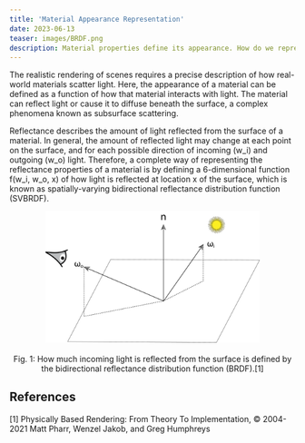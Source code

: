 ```yaml
---
title: 'Material Appearance Representation'
date: 2023-06-13
teaser: images/BRDF.png
description: Material properties define its appearance. How do we represent the appearance of materials?
---
```


The realistic rendering of scenes requires a precise description of how real-world materials scatter light. Here, the appearance of a material can be defined as a function of how that material interacts with light. The material can reflect light or cause it to diffuse beneath the surface, a complex phenomena known as subsurface scattering.

Reflectance describes the amount of light reflected from the surface of a material. In general, the amount of reflected light may change at each point on the surface, and for each possible direction of incoming (w_i) and outgoing (w_o) light. Therefore, a complete way of representing the reflectance properties of a material is by defining a 6-dimensional function f(w_i, w_o, x) of how light is reflected at location x of the surface, which is known as spatially-varying bidirectional reflectance distribution function (SVBRDF).

<p align="center">
  <img src="/images/BRDF.png" width="75%" /><br/>
  <br/>Fig. 1: How much incoming light is reflected from the surface is defined by the bidirectional reflectance distribution function (BRDF).[1]<br/>
</p>


## References
[1] Physically Based Rendering: From Theory To Implementation, © 2004-2021 Matt Pharr, Wenzel Jakob, and Greg Humphreys
